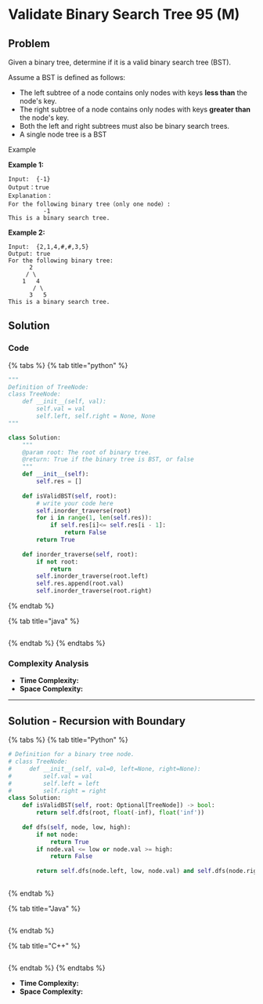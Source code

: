 # Validate Binary Search Tree 95 (M)

## Problem



Given a binary tree, determine if it is a valid binary search tree (BST).

Assume a BST is defined as follows:

* The left subtree of a node contains only nodes with keys **less than** the node's key.
* The right subtree of a node contains only nodes with keys **greater than** the node's key.
* Both the left and right subtrees must also be binary search trees.
* A single node tree is a BST

Example

**Example 1:**

```
Input:  {-1}
Output：true
Explanation：
For the following binary tree（only one node）:
	      -1
This is a binary search tree.
```

**Example 2:**

```
Input:  {2,1,4,#,#,3,5}
Output: true
For the following binary tree:
	  2
	 / \
	1   4
	   / \
	  3   5
This is a binary search tree.
```

## Solution

### Code

{% tabs %}
{% tab title="python" %}
```python
"""
Definition of TreeNode:
class TreeNode:
    def __init__(self, val):
        self.val = val
        self.left, self.right = None, None
"""

class Solution:
    """
    @param root: The root of binary tree.
    @return: True if the binary tree is BST, or false
    """
    def __init__(self):
        self.res = []
    
    def isValidBST(self, root):
        # write your code here
        self.inorder_traverse(root)
        for i in range(1, len(self.res)):
            if self.res[i]<= self.res[i - 1]:
                return False
        return True
    
    def inorder_traverse(self, root):
        if not root:
            return 
        self.inorder_traverse(root.left)
        self.res.append(root.val)
        self.inorder_traverse(root.right)
```
{% endtab %}

{% tab title="java" %}
```
```
{% endtab %}
{% endtabs %}

### Complexity Analysis

* **Time Complexity:**
* **Space Complexity:**

****

## Solution - Recursion with Boundary

{% tabs %}
{% tab title="Python" %}
```python
# Definition for a binary tree node.
# class TreeNode:
#     def __init__(self, val=0, left=None, right=None):
#         self.val = val
#         self.left = left
#         self.right = right
class Solution:
    def isValidBST(self, root: Optional[TreeNode]) -> bool:
        return self.dfs(root, float(-inf), float('inf'))
        
    def dfs(self, node, low, high):
        if not node:
            return True
        if node.val <= low or node.val >= high:
            return False
        
        return self.dfs(node.left, low, node.val) and self.dfs(node.right, node.val, high)
    
```
{% endtab %}

{% tab title="Java" %}
```java
```
{% endtab %}

{% tab title="C++" %}
```cpp
```
{% endtab %}
{% endtabs %}

* **Time Complexity:**
* **Space Complexity:**
